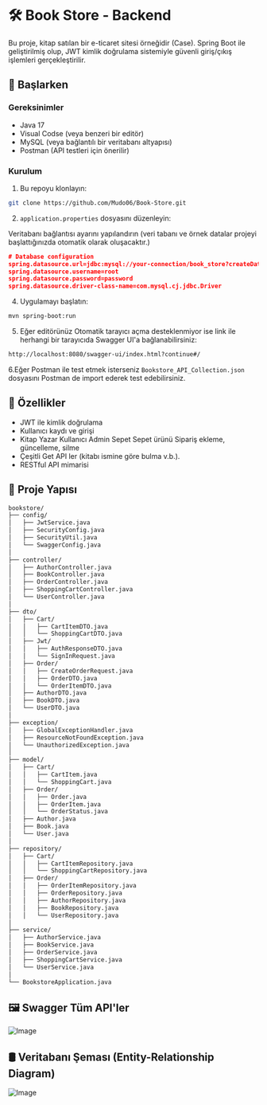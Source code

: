# 🛠️ Book Store - Backend

Bu proje, kitap satılan bir e-ticaret sitesi örneğidir (Case).
Spring Boot ile geliştirilmiş olup, JWT kimlik doğrulama sistemiyle güvenli giriş/çıkış işlemleri gerçekleştirilir.

## 🚀 Başlarken

### Gereksinimler

- Java 17
- Visual Codse (veya benzeri bir editör)
- MySQL (veya bağlantılı bir veritabanı altyapısı)  
- Postman (API testleri için önerilir)

### Kurulum

1. Bu repoyu klonlayın:

```bash
git clone https://github.com/Mudo06/Book-Store.git
```

2. `application.properties` dosyasını düzenleyin:

Veritabanı bağlantısı ayarını yapılandırın (veri tabanı ve örnek datalar projeyi başlattığınızda otomatik olarak oluşacaktır.)

```json
# Database configuration
spring.datasource.url=jdbc:mysql://your-connection/book_store?createDatabaseIfNotExist=true
spring.datasource.username=root
spring.datasource.password=password
spring.datasource.driver-class-name=com.mysql.cj.jdbc.Driver
```

4. Uygulamayı başlatın:

```bash
mvn spring-boot:run
```

5. Eğer editörünüz Otomatik tarayıcı açma desteklenmiyor ise link ile herhangi bir tarayıcıda Swagger UI'a bağlanabilirsiniz:

```bash
http://localhost:8080/swagger-ui/index.html?continue#/
```
  6.Eğer Postman ile test etmek isterseniz
`Bookstore_API_Collection.json` dosyasını Postman de import ederek test edebilirsiniz.


## 📌 Özellikler

- JWT ile kimlik doğrulama  
- Kullanıcı kaydı ve girişi  
- Kitap Yazar Kullanıcı Admin Sepet Sepet ürünü Sipariş  ekleme, güncelleme, silme  
- Çeşitli Get API ler (kitabı ismine göre bulma v.b.).   
- RESTful API mimarisi  

## 📁 Proje Yapısı

```bash
bookstore/
├── config/
│   ├── JwtService.java
│   ├── SecurityConfig.java
│   ├── SecurityUtil.java
│   └── SwaggerConfig.java
│
├── controller/
│   ├── AuthorController.java
│   ├── BookController.java
│   ├── OrderController.java
│   ├── ShoppingCartController.java
│   └── UserController.java
│
├── dto/
│   ├── Cart/
│   │   ├── CartItemDTO.java
│   │   └── ShoppingCartDTO.java
│   ├── Jwt/
│   │   ├── AuthResponseDTO.java
│   │   └── SignInRequest.java
│   ├── Order/
│   │   ├── CreateOrderRequest.java
│   │   ├── OrderDTO.java
│   │   └── OrderItemDTO.java
│   ├── AuthorDTO.java
│   ├── BookDTO.java
│   └── UserDTO.java
│
├── exception/
│   ├── GlobalExceptionHandler.java
│   ├── ResourceNotFoundException.java
│   └── UnauthorizedException.java
│
├── model/
│   ├── Cart/
│   │   ├── CartItem.java
│   │   └── ShoppingCart.java
│   ├── Order/
│   │   ├── Order.java
│   │   ├── OrderItem.java
│   │   └── OrderStatus.java
│   ├── Author.java
│   ├── Book.java
│   └── User.java
│
├── repository/
│   ├── Cart/
│   │   ├── CartItemRepository.java
│   │   └── ShoppingCartRepository.java
│   ├── Order/
│   │   ├── OrderItemRepository.java
│   │   ├── OrderRepository.java
│   │   ├── AuthorRepository.java
│   │   ├── BookRepository.java
│   │   └── UserRepository.java
│
├── service/
│   ├── AuthorService.java
│   ├── BookService.java
│   ├── OrderService.java
│   ├── ShoppingCartService.java
│   └── UserService.java
│
└── BookstoreApplication.java

```

## 🖼️ Swagger Tüm API'ler
![Image](https://github.com/user-attachments/assets/78bce7e3-82d4-4ec2-b76b-401949c4e859)

## 🛢️ Veritabanı Şeması (Entity-Relationship Diagram)
![Image](https://github.com/user-attachments/assets/94b0701f-1457-41eb-b24e-2195a4d503f6)
